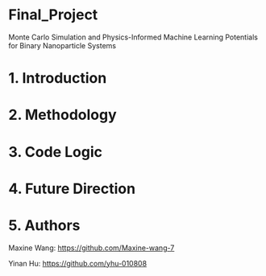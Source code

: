# Final_Project
Monte Carlo Simulation and Physics-Informed Machine Learning Potentials for Binary Nanoparticle Systems

# 1. Introduction

# 2. Methodology

# 3. Code Logic

# 4. Future Direction

# 5. Authors
Maxine Wang: https://github.com/Maxine-wang-7

Yinan Hu: https://github.com/yhu-010808

